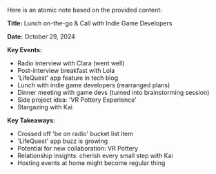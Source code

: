 Here is an atomic note based on the provided content:

**Title:** Lunch on-the-go & Call with Indie Game Developers

**Date:** October 29, 2024

**Key Events:**

* Radio interview with Clara (went well)
* Post-interview breakfast with Lola
* 'LifeQuest' app feature in tech blog
* Lunch with indie game developers (rearranged plans)
* Dinner meeting with game devs (turned into brainstorming session)
* Side project idea: 'VR Pottery Experience'
* Stargazing with Kai

**Key Takeaways:**

* Crossed off 'be on radio' bucket list item
* 'LifeQuest' app buzz is growing
* Potential for new collaboration: VR Pottery
* Relationship insights: cherish every small step with Kai
* Hosting events at home might become regular thing